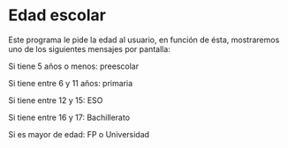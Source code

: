 # Edad escolar

Este programa le pide la edad al usuario, en función de ésta, mostraremos uno de los siguientes mensajes por pantalla:

Si tiene 5 años o menos: preescolar

Si tiene entre 6 y 11 años: primaria

Si tiene entre 12 y 15: ESO

Si tiene entre 16 y 17: Bachillerato

Si es mayor de edad: FP o Universidad